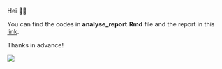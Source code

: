 Hei 🖖🏼

You can find the codes in **analyse_report.Rmd** file and the report in this [link](https://busenurk.github.io/UiOreport/analyse_report.html).

Thanks in advance!


![](https://media.giphy.com/media/kTvwgo914ITGR5WjEU/giphy.gif)
